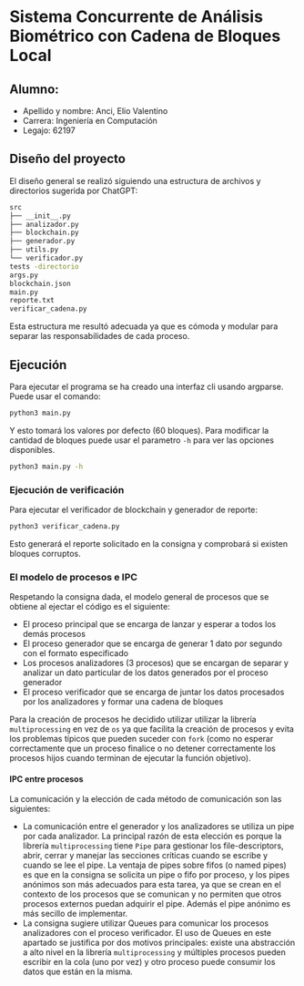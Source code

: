 # Sistema Concurrente de Análisis Biométrico con Cadena de Bloques Local

## Alumno:

- Apellido y nombre: Anci, Elio Valentino
- Carrera: Ingeniería en Computación
- Legajo: 62197

## Diseño del proyecto

El diseño general se realizó siguiendo una estructura de archivos y directorios sugerida por ChatGPT:
```bash
src
├── __init__.py
├── analizador.py
├── blockchain.py
├── generador.py
├── utils.py
└── verificador.py
tests -directorio
args.py
blockchain.json
main.py
reporte.txt
verificar_cadena.py
```
Esta estructura me resultó adecuada ya que es cómoda y modular para separar las responsabilidades de cada proceso.

## Ejecución

Para ejecutar el programa se ha creado una interfaz cli usando argparse. Puede usar el comando:

```sh
python3 main.py
```

Y esto tomará los valores por defecto (60 bloques). Para modificar la cantidad de bloques puede usar el parametro `-h` para ver las opciones disponibles.
```sh
python3 main.py -h
```

### Ejecución de verificación

Para ejecutar el verificador de blockchain y generador de reporte:
```py
python3 verificar_cadena.py
```

Esto generará el reporte solicitado en la consigna y comprobará si existen bloques corruptos.

### El modelo de procesos e IPC

Respetando la consigna dada, el modelo general de procesos que se obtiene al ejectar el código es el siguiente:

- El proceso principal que se encarga de lanzar y esperar a todos los demás procesos
- El proceso generador que se encarga de generar 1 dato por segundo con el formato especificado
- Los procesos analizadores (3 procesos) que se encargan de separar y analizar un dato particular de los datos generados por el proceso generador
- El proceso verificador que se encarga de juntar los datos procesados por los analizadores y formar una cadena de bloques

Para la creación de procesos he decidido utilizar utilizar la librería `multiprocessing` en vez de `os` ya que facilita la creación de procesos y evita los problemas típicos que pueden suceder con `fork` (como no esperar correctamente que un proceso finalice o no detener correctamente los procesos hijos cuando terminan de ejecutar la función objetivo).

#### IPC entre procesos

La comunicación y la elección de cada método de comunicación son las siguientes:

- La comunicación entre el generador y los analizadores se utiliza un pipe por cada analizador. La principal razón de esta elección es porque la librería `multiprocessing` tiene `Pipe` para gestionar los file-descriptors, abrir, cerrar y manejar las secciones críticas cuando se escribe y cuando se lee el pipe. La ventaja de pipes sobre fifos (o named pipes) es que en la consigna se solicita un pipe o fifo por proceso, y los pipes anónimos son más adecuados para esta tarea, ya que se crean en el contexto de los procesos que se comunican y no permiten que otros procesos externos puedan adquirir el pipe. Además el pipe anónimo es más secillo de implementar.
- La consigna sugiere utilizar Queues para comunicar los procesos analizadores con el proceso verificador. El uso de Queues en este apartado se justifica por dos motivos principales: existe una abstracción a alto nivel en la librería `multiprocessing` y múltiples procesos pueden escribir en la cola (uno por vez) y otro proceso puede consumir los datos que están en la misma. 
